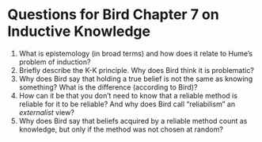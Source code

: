 # Questions for Bird Chapter 7 on Inductive Knowledge

1. What is epistemology (in broad terms) and how does it relate to
  Hume’s problem of induction?
1. Briefly describe the K-K principle. Why does Bird think it is
  problematic?
1. Why does Bird say that holding a true belief is not the same as
  knowing something? What is the difference (according to Bird)?
1. How can it be that you don’t need to know that a reliable method is
  reliable for it to be reliable? And why does Bird call “reliabilism”
  an *externalist* view?
1. Why does Bird say that beliefs acquired by a reliable method count as
  knowledge, but only if the method was not chosen at random?
